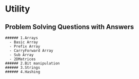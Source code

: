 # Utility 
  ## Problem Solving Questions with Answers
    ###### 1.Arrays
      - Basic Array
      - Prefix Array
      - CarryForward Array
      - Sub Array
      - 2DMatrices
	###### 2.Bit manipulation
	###### 3.Strings
	###### 4.Hashing
